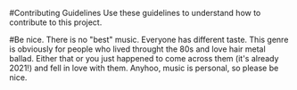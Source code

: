 #Contributing Guidelines
Use these guidelines to understand how to contribute to this project.

#Be nice. There is no "best" music.
Everyone has different taste. This genre is obviously for people who lived throught the 80s and love hair metal ballad. Either that or you just happened to come across them (it's already 2021!) and fell in love with them. Anyhoo, music is personal, so please be nice.
